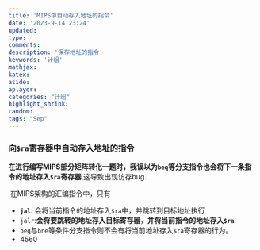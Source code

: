 ```yaml
---
title: 'MIPS中自动存入地址的指令'
date: '2023-9-14 23:24'
updated:
type:
comments: 
description: '保存地址的指令'
keywords: '计组'
mathjax:
katex:
aside:
aplayer:
categories: "计组"
highlight_shrink:
random:
tags: "Sep"
---
```

### 				向```$ra```寄存器中自动存入地址的指令

​	**在进行编写MIPS部分矩阵转化一题时，我误以为```beq```等分支指令也会将下一条指令的地址存入```$ra```寄存器**,这导致出现访存bug.

​	在MIPS架构的汇编指令中，只有

* **```jal```**: 会将当前指令的地址存入```$ra```中，并跳转到目标地址执行
* ```jalr```:**会将要跳转的地址存入目标寄存器**，**并将当前指令的地址存入```$ra```**.
* ```beq```与```bne```等条件分支指令则不会有将当前地址存入```$ra```寄存器的行为。
* 4560